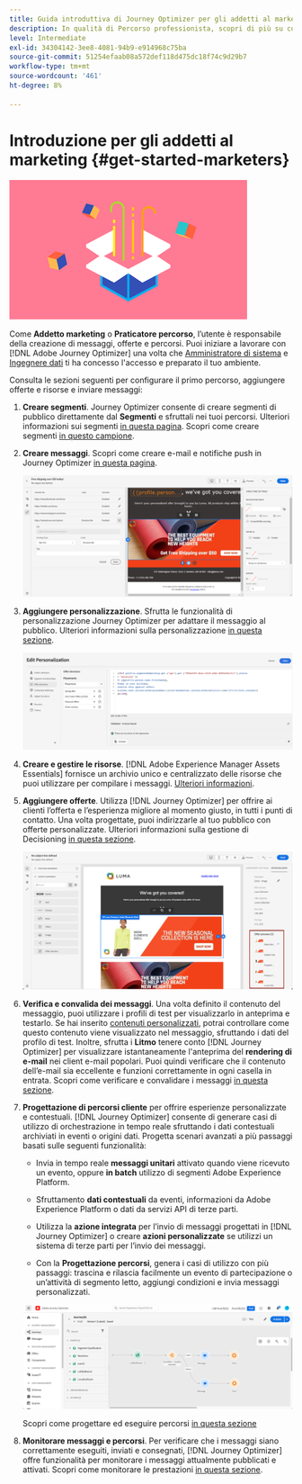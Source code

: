 ```yaml
---
title: Guida introduttiva di Journey Optimizer per gli addetti al marketing
description: In qualità di Percorso professionista, scopri di più su come lavorare con Journey Optimizer
level: Intermediate
exl-id: 34304142-3ee8-4081-94b9-e914968c75ba
source-git-commit: 51254efaab08a572def118d475dc18f74c9d29b7
workflow-type: tm+mt
source-wordcount: '461'
ht-degree: 8%

---
```


# Introduzione per gli addetti al marketing {#get-started-marketers}

![esperto marketing](assets/do-not-localize/user-3.png)

Come **Addetto marketing** o **Praticatore percorso**, l’utente è responsabile della creazione di messaggi, offerte e percorsi. Puoi iniziare a lavorare con [!DNL Adobe Journey Optimizer] una volta che [Amministratore di sistema](administrator.md) e [Ingegnere dati](data-engineer.md) ti ha concesso l&#39;accesso e preparato il tuo ambiente.

Consulta le sezioni seguenti per configurare il primo percorso, aggiungere offerte e risorse e inviare messaggi:

1. **Creare segmenti**. Journey Optimizer consente di creare segmenti di pubblico direttamente dal **Segmenti** e sfruttali nei tuoi percorsi.  Ulteriori informazioni sui segmenti [in questa pagina](../../segment/about-segments.md). Scopri come creare segmenti [in questo campione](../../segment/creating-a-segment.md).

1. **Creare messaggi**. Scopri come creare e-mail e notifiche push in Journey Optimizer [in questa pagina](../../messages/create-message.md).

   ![](../../assets/email_designer_7.png)

1. **Aggiungere personalizzazione**. Sfrutta le funzionalità di personalizzazione Journey Optimizer per adattare il messaggio al pubblico. Ulteriori informazioni sulla personalizzazione [in questa sezione](../../personalization/personalize.md).

   ![](../../personalization/assets/perso_ee2.png)

1. **Creare e gestire le risorse**. [!DNL Adobe Experience Manager Assets Essentials] fornisce un archivio unico e centralizzato delle risorse che puoi utilizzare per compilare i messaggi. [Ulteriori informazioni](../../messages/assets-essentials.md).

1. **Aggiungere offerte**. Utilizza [!DNL Journey Optimizer] per offrire ai clienti l’offerta e l’esperienza migliore al momento giusto, in tutti i punti di contatto. Una volta progettate, puoi indirizzarle al tuo pubblico con offerte personalizzate. Ulteriori informazioni sulla gestione di Decisioning [in questa sezione](../../offers/get-started/starting-offer-decisioning.md).

   ![](../../assets/offers-e2e-offers-displayed.png)

1. **Verifica e convalida dei messaggi**. Una volta definito il contenuto del messaggio, puoi utilizzare i profili di test per visualizzarlo in anteprima e testarlo. Se hai inserito [contenuti personalizzati](../../personalization/personalize.md), potrai controllare come questo contenuto viene visualizzato nel messaggio, sfruttando i dati del profilo di test. Inoltre, sfrutta i **Litmo** tenere conto [!DNL Journey Optimizer] per visualizzare istantaneamente l&#39;anteprima del **rendering di e-mail** nei client e-mail popolari. Puoi quindi verificare che il contenuto dell’e-mail sia eccellente e funzioni correttamente in ogni casella in entrata. Scopri come verificare e convalidare i messaggi [in questa sezione](../../messages/preview.md).

1. **Progettazione di percorsi cliente** per offrire esperienze personalizzate e contestuali. [!DNL Journey Optimizer] consente di generare casi di utilizzo di orchestrazione in tempo reale sfruttando i dati contestuali archiviati in eventi o origini dati. Progetta scenari avanzati a più passaggi basati sulle seguenti funzionalità:

   * Invia in tempo reale **messaggi unitari** attivato quando viene ricevuto un evento, oppure **in batch** utilizzo di segmenti Adobe Experience Platform.

   * Sfruttamento **dati contestuali** da eventi, informazioni da Adobe Experience Platform o dati da servizi API di terze parti.

   * Utilizza la **azione integrata** per l’invio di messaggi progettati in [!DNL Journey Optimizer] o creare **azioni personalizzate** se utilizzi un sistema di terze parti per l’invio dei messaggi.

   * Con la **Progettazione percorsi**, genera i casi di utilizzo con più passaggi: trascina e rilascia facilmente un evento di partecipazione o un’attività di segmento letto, aggiungi condizioni e invia messaggi personalizzati.

   ![](../../assets/copy-paste3.png)

   Scopri come progettare ed eseguire percorsi [in questa sezione](../../building-journeys/journey-gs.md)

1. **Monitorare messaggi e percorsi**. Per verificare che i messaggi siano correttamente eseguiti, inviati e consegnati, [!DNL Journey Optimizer] offre funzionalità per monitorare i messaggi attualmente pubblicati e attivati. Scopri come monitorare le prestazioni [in questa sezione](../../messages/message-monitoring.md).

